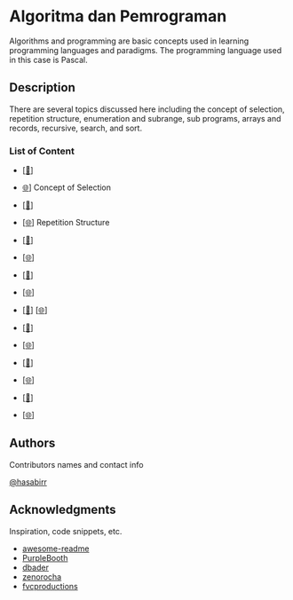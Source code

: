 # Algoritma dan Pemrograman

Algorithms and programming are basic concepts used in learning programming languages and paradigms. The programming language used in this case is Pascal.

## Description

There are several topics discussed here including the concept of selection, repetition structure, enumeration and subrange, sub programs, arrays and records, recursive, search, and sort.

### List of Content

* [[📂](https://github.com/belajarstatistik/Algoritma-Pemrograman/tree/main/1.%20Konsep%20Pemilihan)]
* [🌐](https://www.belajarstatistik.com/blog/category/komputasi/algoritma-pemrograman/konsep-pemilihan/)] Concept of Selection
* [[📂](dplyr/select.R)] 
* [[🌐](https://www.belajarstatistik.com/blog/2020/12/19/dplyr-select/)] Repetition Structure
* [[📂](dplyr/mutate.R)]
* [[🌐](https://www.belajarstatistik.com/blog/2020/12/21/dplyr-mutate/)]

* [[📂](dplyr/arrange.R)]
* [[🌐](https://www.belajarstatistik.com/blog/2020/12/24/dplyr-arrange/)]

* [[📂](dplyr/filter.R)]
[[🌐](https://www.belajarstatistik.com/blog/2021/01/10/dplyr-filter/)]

* [[📂](dplyr/group_by.R)]
* [[🌐](https://www.belajarstatistik.com/blog/2021/01/14/dplyr-group-by/)]

* [[📂](dplyr/summarise.R)]
* [[🌐](https://www.belajarstatistik.com/blog/2021/01/16/dplyr-summarise/)]

* [[📂](dplyr/join.R)]
* [[🌐](https://www.belajarstatistik.com/blog/2021/01/24/dplyr-join/)]


## Authors

Contributors names and contact info
  
[@hasabirr](https://instagram.com/hasabirr)

## Acknowledgments

Inspiration, code snippets, etc.
* [awesome-readme](https://github.com/matiassingers/awesome-readme)
* [PurpleBooth](https://gist.github.com/PurpleBooth/109311bb0361f32d87a2)
* [dbader](https://github.com/dbader/readme-template)
* [zenorocha](https://gist.github.com/zenorocha/4526327)
* [fvcproductions](https://gist.github.com/fvcproductions/1bfc2d4aecb01a834b46)
